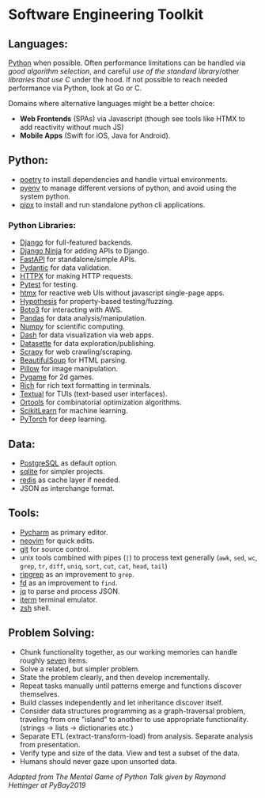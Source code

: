 # Software Engineering Toolkit

## Languages:
[Python](https://www.python.org/) when possible. Often performance limitations
can be handled via _good algorithm selection_, and careful _use of the standard
library_/other _libraries that use C_ under the hood. If not possible to reach
needed performance via Python, look at Go or C.

Domains where alternative languages might be a better choice:
- __Web Frontends__ (SPAs) via Javascript (though see tools like HTMX to add
  reactivity without much JS)
- __Mobile Apps__ (Swift for iOS, Java for Android).

## Python:
- [poetry](https://github.com/python-poetry/poetry) to install dependencies and handle virtual environments.
- [pyenv](https://github.com/pyenv/pyenv) to manage different versions of python, and avoid using the system python.
- [pipx](https://github.com/pypa/pipx) to install and run standalone python cli applications.

### Python Libraries:
- [Django](https://github.com/django/django) for full-featured backends.
- [Django Ninja](https://github.com/vitalik/django-ninja) for adding APIs to Django.
- [FastAPI](https://github.com/tiangolo/fastapi) for standalone/simple APIs.
- [Pydantic](https://github.com/samuelcolvin/pydantic) for data validation.
- [HTTPX](https://github.com/encode/httpx) for making HTTP requests.
- [Pytest](https://github.com/pytest-dev/pytest) for testing.
- [htmx](https://htmx.org/) for reactive web UIs without javascript single-page apps.
- [Hypothesis](https://github.com/HypothesisWorks/hypothesis) for property-based testing/fuzzing.
- [Boto3](https://github.com/boto/boto3) for interacting with AWS.
- [Pandas](https://github.com/pandas-dev/pandas) for data analysis/manipulation.
- [Numpy](https://github.com/numpy/numpy) for scientific computing.
- [Dash](https://github.com/plotly/dash) for data visualization via web apps.
- [Datasette](https://github.com/simonw/datasette) for data exploration/publishing.
- [Scrapy](https://github.com/scrapy/scrapy) for web crawling/scraping.
- [BeautifulSoup](https://pypi.org/project/beautifulsoup4/) for HTML parsing.
- [Pillow](https://github.com/python-pillow/Pillow) for image manipulation.
- [Pygame](https://github.com/pygame/pygame) for 2d games.
- [Rich](https://github.com/willmcgugan/rich) for rich text formatting in terminals.
- [Textual](https://github.com/willmcgugan/textual) for TUIs (text-based user interfaces).
- [Ortools](https://github.com/google/or-tools) for combinatorial optimization algorithms.
- [ScikitLearn](https://github.com/scikit-learn/scikit-learn) for machine learning.
- [PyTorch](https://github.com/pytorch/pytorch) for deep learning.

## Data:
- [PostgreSQL](https://github.com/postgres/postgres) as default option.
- [sqlite](https://github.com/mackyle/sqlite) for simpler projects.
- [redis](https://github.com/redis/redis) as cache layer if needed.
- JSON as interchange format.

## Tools:
- [Pycharm](https://www.jetbrains.com/pycharm/) as primary editor.
- [neovim](https://github.com/neovim/neovim) for quick edits.
- [git](https://github.com/git/git) for source control.
- unix tools combined with pipes (`|`) to process text generally (`awk`, `sed`, `wc`, `grep`, `tr`, `diff`, `uniq`,
  `sort`, `cut`, `cat`, `head`, `tail`)
- [ripgrep](https://github.com/BurntSushi/ripgrep) as an improvement to `grep`.
- [fd](https://github.com/sharkdp/fd) as an improvement to `find`.
- [jq](https://github.com/stedolan/jq) to parse and process JSON.
- [iterm](https://iterm2.com/) terminal emulator.
- [zsh](https://www.zsh.org/) shell.

## Problem Solving:
- Chunk functionality together, as our working memories can handle roughly [seven](https://en.wikipedia.org/wiki/The_Magical_Number_Seven,_Plus_or_Minus_Two) items.
- Solve a related, but simpler problem.
- State the problem clearly, and then develop incrementally.
- Repeat tasks manually until patterns emerge and functions discover themselves.
- Build classes independently and let inheritance discover itself.
- Consider data structures programming as a graph-traversal problem, traveling from one "island" to another to use
  appropriate functionality. (strings -> lists -> dictionaries etc.)
- Separate ETL (extract-transform-load) from analysis. Separate analysis from presentation.
- Verify type and size of the data. View and test a subset of the data.
- Humans should never gaze upon unsorted data.

 *Adapted from The Mental Game of Python Talk given by Raymond Hettinger
  at PyBay2019*
